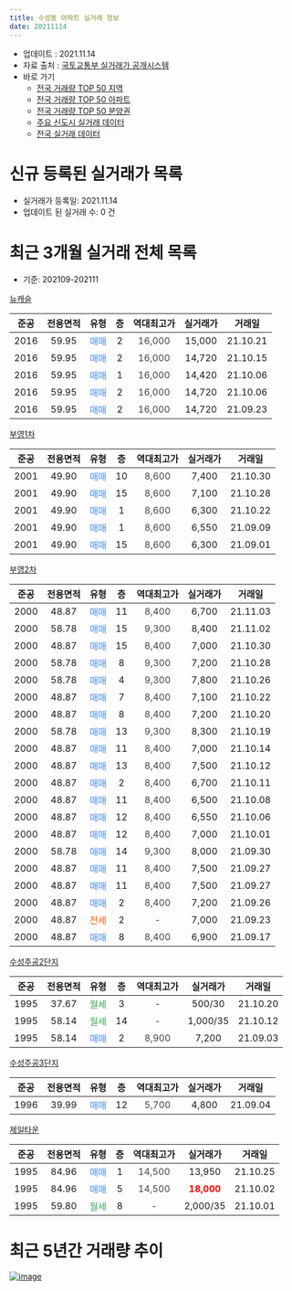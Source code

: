 ```yaml
---
title: 수성동 아파트 실거래 정보
date: 20211114
---
```


* 업데이트 : 2021.11.14
* 자료 출처 : [국토교통부 실거래가 공개시스템](http://rt.molit.go.kr)
* 바로 가기
    * [전국 거래량 TOP 50 지역](https://apt-info.github.io/apt-trade-info/tr)
    * [전국 거래량 TOP 50 아파트](https://apt-info.github.io/apt-trade-info/ta)
    * [전국 거래량 TOP 50 분양권](https://apt-info.github.io/apt-trade-info/tb)
    * [주요 신도시 실거래 데이터](https://apt-info.github.io/apt-trade-info/newtown)
    * [전국 실거래 데이터](https://apt-info.github.io/apt-trade-info/all)



<script async src="https://pagead2.googlesyndication.com/pagead/js/adsbygoogle.js"></script>
<!-- 기본광고 -->
<ins class="adsbygoogle"
     style="display:block"
     data-ad-client="ca-pub-1142216861245946"
     data-ad-slot="4805727019"
     data-ad-format="auto"
     data-full-width-responsive="true"></ins>
<script>
     (adsbygoogle = window.adsbygoogle || []).push({});
</script>


# 신규 등록된 실거래가 목록

* 실거래가 등록일: 2021.11.14
* 업데이트 된 실거래 수: 0 건




<script async src="https://pagead2.googlesyndication.com/pagead/js/adsbygoogle.js"></script>
<!-- 기본광고 -->
<ins class="adsbygoogle"
     style="display:block"
     data-ad-client="ca-pub-1142216861245946"
     data-ad-slot="4805727019"
     data-ad-format="auto"
     data-full-width-responsive="true"></ins>
<script>
     (adsbygoogle = window.adsbygoogle || []).push({});
</script>


# 최근 3개월 실거래 전체 목록
* 기준: 202109-202111


[뉴캐슬](https://search.naver.com/search.naver?query=%EB%89%B4%EC%BA%90%EC%8A%AC)

|준공|전용면적|유형|층|역대최고가|실거래가|거래일|
|:---:|:---:|:---:|:---:|:---:|:---:|:---:|
|2016|59.95|<span style="color:#4285F3">매매</span>|2|<span style="color:#444444">16,000</span>|15,000|21.10.21|
|2016|59.95|<span style="color:#4285F3">매매</span>|2|<span style="color:#444444">16,000</span>|14,720|21.10.15|
|2016|59.95|<span style="color:#4285F3">매매</span>|1|<span style="color:#444444">16,000</span>|14,420|21.10.06|
|2016|59.95|<span style="color:#4285F3">매매</span>|2|<span style="color:#444444">16,000</span>|14,720|21.10.06|
|2016|59.95|<span style="color:#4285F3">매매</span>|2|<span style="color:#444444">16,000</span>|14,720|21.09.23|

[부영1차](https://search.naver.com/search.naver?query=%EB%B6%80%EC%98%811%EC%B0%A8)

|준공|전용면적|유형|층|역대최고가|실거래가|거래일|
|:---:|:---:|:---:|:---:|:---:|:---:|:---:|
|2001|49.90|<span style="color:#4285F3">매매</span>|10|<span style="color:#444444">8,600</span>|7,400|21.10.30|
|2001|49.90|<span style="color:#4285F3">매매</span>|15|<span style="color:#444444">8,600</span>|7,100|21.10.28|
|2001|49.90|<span style="color:#4285F3">매매</span>|1|<span style="color:#444444">8,600</span>|6,300|21.10.22|
|2001|49.90|<span style="color:#4285F3">매매</span>|1|<span style="color:#444444">8,600</span>|6,550|21.09.09|
|2001|49.90|<span style="color:#4285F3">매매</span>|15|<span style="color:#444444">8,600</span>|6,300|21.09.01|

[부영2차](https://search.naver.com/search.naver?query=%EB%B6%80%EC%98%812%EC%B0%A8)

|준공|전용면적|유형|층|역대최고가|실거래가|거래일|
|:---:|:---:|:---:|:---:|:---:|:---:|:---:|
|2000|48.87|<span style="color:#4285F3">매매</span>|11|<span style="color:#444444">8,400</span>|6,700|21.11.03|
|2000|58.78|<span style="color:#4285F3">매매</span>|15|<span style="color:#444444">9,300</span>|8,400|21.11.02|
|2000|48.87|<span style="color:#4285F3">매매</span>|15|<span style="color:#444444">8,400</span>|7,000|21.10.30|
|2000|58.78|<span style="color:#4285F3">매매</span>|8|<span style="color:#444444">9,300</span>|7,200|21.10.28|
|2000|58.78|<span style="color:#4285F3">매매</span>|4|<span style="color:#444444">9,300</span>|7,800|21.10.26|
|2000|48.87|<span style="color:#4285F3">매매</span>|7|<span style="color:#444444">8,400</span>|7,100|21.10.22|
|2000|48.87|<span style="color:#4285F3">매매</span>|8|<span style="color:#444444">8,400</span>|7,200|21.10.20|
|2000|58.78|<span style="color:#4285F3">매매</span>|13|<span style="color:#444444">9,300</span>|8,300|21.10.19|
|2000|48.87|<span style="color:#4285F3">매매</span>|11|<span style="color:#444444">8,400</span>|7,000|21.10.14|
|2000|48.87|<span style="color:#4285F3">매매</span>|13|<span style="color:#444444">8,400</span>|7,500|21.10.12|
|2000|48.87|<span style="color:#4285F3">매매</span>|2|<span style="color:#444444">8,400</span>|6,700|21.10.11|
|2000|48.87|<span style="color:#4285F3">매매</span>|11|<span style="color:#444444">8,400</span>|6,500|21.10.08|
|2000|48.87|<span style="color:#4285F3">매매</span>|12|<span style="color:#444444">8,400</span>|6,550|21.10.06|
|2000|48.87|<span style="color:#4285F3">매매</span>|12|<span style="color:#444444">8,400</span>|7,000|21.10.01|
|2000|58.78|<span style="color:#4285F3">매매</span>|14|<span style="color:#444444">9,300</span>|8,000|21.09.30|
|2000|48.87|<span style="color:#4285F3">매매</span>|11|<span style="color:#444444">8,400</span>|7,500|21.09.27|
|2000|48.87|<span style="color:#4285F3">매매</span>|11|<span style="color:#444444">8,400</span>|7,500|21.09.27|
|2000|48.87|<span style="color:#4285F3">매매</span>|2|<span style="color:#444444">8,400</span>|7,200|21.09.26|
|2000|48.87|<span style="color:#FF5A00">전세</span>|2|<span style="color:#444444">-</span>|7,000|21.09.23|
|2000|48.87|<span style="color:#4285F3">매매</span>|8|<span style="color:#444444">8,400</span>|6,900|21.09.17|

[수성주공2단지](https://search.naver.com/search.naver?query=%EC%88%98%EC%84%B1%EC%A3%BC%EA%B3%B52%EB%8B%A8%EC%A7%80)

|준공|전용면적|유형|층|역대최고가|실거래가|거래일|
|:---:|:---:|:---:|:---:|:---:|:---:|:---:|
|1995|37.67|<span style="color:#34A853">월세</span>|3|<span style="color:#444444">-</span>|500/30|21.10.20|
|1995|58.14|<span style="color:#34A853">월세</span>|14|<span style="color:#444444">-</span>|1,000/35|21.10.12|
|1995|58.14|<span style="color:#4285F3">매매</span>|2|<span style="color:#444444">8,900</span>|7,200|21.09.03|

[수성주공3단지](https://search.naver.com/search.naver?query=%EC%88%98%EC%84%B1%EC%A3%BC%EA%B3%B53%EB%8B%A8%EC%A7%80)

|준공|전용면적|유형|층|역대최고가|실거래가|거래일|
|:---:|:---:|:---:|:---:|:---:|:---:|:---:|
|1996|39.99|<span style="color:#4285F3">매매</span>|12|<span style="color:#444444">5,700</span>|4,800|21.09.04|

[제일타운](https://search.naver.com/search.naver?query=%EC%A0%9C%EC%9D%BC%ED%83%80%EC%9A%B4)

|준공|전용면적|유형|층|역대최고가|실거래가|거래일|
|:---:|:---:|:---:|:---:|:---:|:---:|:---:|
|1995|84.96|<span style="color:#4285F3">매매</span>|1|<span style="color:#444444">14,500</span>|13,950|21.10.25|
|1995|84.96|<span style="color:#4285F3">매매</span>|5|<span style="color:#444444">14,500</span>|<b><span style="color:#FF0000">18,000</span></b>|21.10.02|
|1995|59.80|<span style="color:#34A853">월세</span>|8|<span style="color:#444444">-</span>|2,000/35|21.10.01|



<script async src="https://pagead2.googlesyndication.com/pagead/js/adsbygoogle.js"></script>
<!-- 기본광고 -->
<ins class="adsbygoogle"
     style="display:block"
     data-ad-client="ca-pub-1142216861245946"
     data-ad-slot="4805727019"
     data-ad-format="auto"
     data-full-width-responsive="true"></ins>
<script>
     (adsbygoogle = window.adsbygoogle || []).push({});
</script>


# 최근 5년간 거래량 추이


<div style="width:100%;">
    <canvas id="deal_progress" height="200"></canvas>
</div>

<script>
new Chart(document.getElementById("deal_progress"), {
    type: 'line',
    data: {
        labels: ['16.01','16.02','16.03','16.04','16.05','16.06','16.07','16.08','16.09','16.10','16.11','16.12','17.01','17.02','17.03','17.04','17.05','17.06','17.07','17.08','17.09','17.10','17.11','17.12','18.01','18.02','18.03','18.04','18.05','18.06','18.07','18.08','18.09','18.10','18.11','18.12','19.01','19.02','19.03','19.04','19.05','19.06','19.07','19.08','19.09','19.10','19.11','19.12','20.01','20.02','20.03','20.04','20.05','20.06','20.07','20.08','20.09','20.10','20.11','20.12','21.01','21.02','21.03','21.04','21.05','21.06','21.07','21.08','21.09','21.10','21.11'],
        datasets: [{
            label: '매매/분양권',
            data: [20,13,21,19,14,21,22,28,17,27,22,17,29,24,28,24,36,38,30,33,23,14,20,16,15,13,26,15,25,20,24,21,20,21,22,17,28,24,24,23,21,22,18,18,16,32,29,28,20,29,29,27,25,35,25,32,16,26,46,32,24,27,25,34,41,22,26,21,10,21,2],
            borderColor: "rgba(66, 133, 243, 1)",
            backgroundColor: "rgba(66, 133, 243, 0.05)",
            borderWidth: 1,
            pointRadius: 0,
            fill: false,
            lineTension: 0
        },{
            label: '전/월세',
            data: [6,6,9,4,4,4,5,9,1,5,11,8,3,7,6,5,9,7,6,6,6,9,9,3,12,9,6,1,6,9,3,10,2,4,4,9,4,4,5,6,3,4,6,10,5,3,6,2,1,8,10,6,9,0,5,7,4,4,1,3,2,1,5,4,1,4,4,4,1,3,0],
            borderColor: "rgba(255, 90, 0, 1)",
            backgroundColor: "rgba(255, 90, 0, 0.05)",
            borderWidth: 1,
            pointRadius: 0,
            fill: false,
            lineTension: 0
        },{
            label: '합계',
            data: [26,19,30,23,18,25,27,37,18,32,33,25,32,31,34,29,45,45,36,39,29,23,29,19,27,22,32,16,31,29,27,31,22,25,26,26,32,28,29,29,24,26,24,28,21,35,35,30,21,37,39,33,34,35,30,39,20,30,47,35,26,28,30,38,42,26,30,25,11,24,2],
            borderColor: "rgba(0, 0, 0, 1)",
            backgroundColor: "rgba(0, 0, 0, 0.03)",
            borderWidth: 0.1,
            pointRadius: 0,
            fill: true,
            lineTension: 0
        }
        ]
    },
    options: {
        responsive: true,
        title: {
            display: false
        },
        tooltips: {
            mode: 'index',
            intersect: false
        },
        hover: {
            mode: 'nearest',
            intersect: true
        },
        scales: {
            xAxes: [{
                display: true,
                scaleLabel: {
                    display: true,
                    labelString: '년/월'
                }
            }],
            yAxes: [{
                display: true,
                ticks: {
                    suggestedMin: 0,
                },
                scaleLabel: {
                    display: true,
                    labelString: '실거래 수'
                }
            }]
        }
    }
});

</script>


[![image](https://apt-info.github.io/images/2020-01-03-apt-trade-info/1024x500.png)](https://play.google.com/store/apps/details?id=com.aptinfo.apttradeinfo)

